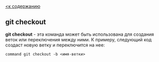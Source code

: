 [<к содержанию](./readme.md)

## __git checkout__

**git checkout** - эта команда может быть использована для создания веток или переключения между ними. К примеру, следующий код создаст новую ветку и переключится на нее:
```bash=
command git checkout -b <имя-ветки>
```